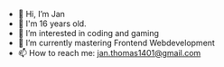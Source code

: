 - 👋 Hi, I’m Jan
- 📅 I'm 16 years old.
- 👀 I’m interested in coding and gaming
- 🌱 I’m currently mastering Frontend Webdevelopment
- 📫 How to reach me: jan.thomas1401@gmail.com
